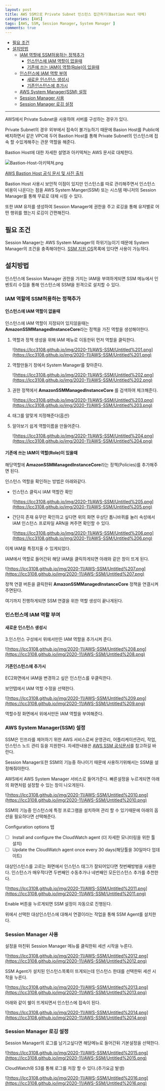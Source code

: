 ```yaml
---
layout: post
title: AWS SSM으로 Private Subnet 인스턴스 접근하기(Bastion Host 대체)
categories: [AWS]
tags: [AWS, SSM, Session Manager, System Manager ]
comments: true
---
```


- [필요 조건](#필요-조건)
- [설치방법](#설치방법)
  - [IAM 역할에 SSM허용하는 정책추가](#iam-역할에-ssm허용하는-정책추가)
    - [인스턴스에 IAM 역할이 없을때](#인스턴스에-iam-역할이-없을때)
    - [기존에 쓰는 IAM이 역할(Role)이 있을때](#기존에-쓰는-iam이-역할role이-있을때)
  - [인스턴스에 IAM 역할 부여](#인스턴스에-iam-역할-부여)
    - [새로운 인스턴스 생성시](#새로운-인스턴스-생성시)
    - [기존인스턴스에 추가시](#기존인스턴스에-추가시)
  - [AWS System Manager(SSM) 설정](#aws-system-managerssm-설정)
  - [Session Manager 사용](#session-manager-사용)
  - [Session Manager 로깅 설정](#session-manager-로깅-설정)

---

AWS에서 Private Subnet을 사용하여 서버를 구성하는 경우가 있다.

Private Subnet의 경우 외부에서 접속이 불가능하기 때문에 Basion Host를 Public에 배치하면서 같은 VPC에 두어 Bastion Host를 통해 Private Subnet의 인스턴스에 접속 할 수있게해주는 관문 역할을 해준다.

Bastion Host에 대한 자세한 설명과 아키텍쳐는 AWS 문서로 대체한다.

![Bastion-Host-아키텍쳐.png](https://lcc3108.github.io/img/2020-11/AWS-SSM/Untitled.png)


[AWS Bastion Host 공식 문서 및 사진 출처](https://docs.aws.amazon.com/ko_kr/quickstart/latest/linux-bastion/overview.html)


Bastion Host 사용시 보안적 이점이 있지만 인스턴스를 따로 관리해주면서 인스턴스 비용이 나온다는 점을 AWS System Manger(SSM) 또는 시스템 매니저의 Session Manager를 통해 무료로 대체 시킬 수 있다.

또한 IAM 유저를 생성하여 Session Manager에 권한을 주고 로깅을 통해 유저별로 어떤 행위를 했는지 로깅이 간편해진다.

## 필요 조건

Session Manager는 AWS System Manager의 하위기능이기 때문에 System Manager의 조건을 충족해야한다. [SSM 지원 OS](https://docs.aws.amazon.com/systems-manager/latest/userguide/prereqs-operating-systems.html)목록에 있다면 사용이 가능하다.



## 설치방법

인스턴스에 Session Manager 권한을 가지는 IAM을 부여하게되면 SSM 메뉴에서 인벤토리 수집을 통해 인스턴스에 SSM을 원격으로 설치할 수 있다.
### IAM 역할에 SSM허용하는 정책추가

#### 인스턴스에 IAM 역할이 없을때

인스턴스에 IAM 역할이 지정되어 있지않을때는 **AmazonSSMManagedInstanceCore**라는 정책을 가진 역할을 생성해야한다.

1. 역할과 정책 생성을 위해 IAM 메뉴로 이동한뒤 먼저 역할을 클릭한다.

    ![https://lcc3108.github.io/img/2020-11/AWS-SSM/Untitled%201.png](https://lcc3108.github.io/img/2020-11/AWS-SSM/Untitled%201.png)

2. 역할만들기 창에서 System Manager를 찾아준다.

    ![https://lcc3108.github.io/img/2020-11/AWS-SSM/Untitled%202.png](https://lcc3108.github.io/img/2020-11/AWS-SSM/Untitled%202.png)

3. 권한 정책에서 **AmazonSSMManagedInstanceCore** 를 검색하여 체크해준다.

    ![https://lcc3108.github.io/img/2020-11/AWS-SSM/Untitled%203.png](https://lcc3108.github.io/img/2020-11/AWS-SSM/Untitled%203.png)

4. 태그를 알맞게 지정해준다(옵션)
5. 알아보기 쉽게 역할이름을 만들어준다.

    ![https://lcc3108.github.io/img/2020-11/AWS-SSM/Untitled%204.png](https://lcc3108.github.io/img/2020-11/AWS-SSM/Untitled%204.png)

#### 기존에 쓰는 IAM이 역할(Role)이 있을때

해당역할에  **AmazonSSMManagedInstanceCore**라는 정책(Policies)를 추가해주면 된다.

인스턴스 역할을 확인하는 방법은 아래와같다.

- 인스턴스 클릭시 IAM 역할칸 확인

    ![https://lcc3108.github.io/img/2020-11/AWS-SSM/Untitled%205.png](https://lcc3108.github.io/img/2020-11/AWS-SSM/Untitled%205.png)

- 간단히 존재 유무만 확인하고 싶다면 위의 화면 우상단 톱니바퀴를 눌러 속성에서 IAM 인스턴스 프로파일 ARN을 켜주면 확인할 수 있다.

    ![https://lcc3108.github.io/img/2020-11/AWS-SSM/Untitled%206.png](https://lcc3108.github.io/img/2020-11/AWS-SSM/Untitled%206.png)

이제 IAM을 특정지울 수 있게되었다.

IAM에서 역할로 들어간뒤 해당 IAM을 클릭하게되면 아래와 같은 창이 뜨게 된다.

![https://lcc3108.github.io/img/2020-11/AWS-SSM/Untitled%207.png](https://lcc3108.github.io/img/2020-11/AWS-SSM/Untitled%207.png)

정책 연결 버튼을 클릭한뒤 **AmazonSSMManagedInstanceCore** 정책을 연결시켜주면된다.

여기까지 진행하게되면 SSM 연결을 위한 역할 생성이 끝나게된다.

### 인스턴스에 IAM 역할 부여

#### 새로운 인스턴스 생성시

3.인스턴스 구성에서 위에서만든 IAM 역할을 추가시켜 준다.

![https://lcc3108.github.io/img/2020-11/AWS-SSM/Untitled%208.png](https://lcc3108.github.io/img/2020-11/AWS-SSM/Untitled%208.png)

#### 기존인스턴스에 추가시

EC2화면에서 IAM을 변경하고 싶은 인스턴스를 우클릭한다.

보안탭에서 IAM 역할 수정을 선택한다.

![https://lcc3108.github.io/img/2020-11/AWS-SSM/Untitled%209.png](https://lcc3108.github.io/img/2020-11/AWS-SSM/Untitled%209.png)

역할수정 화면에서 위에서만든 IAM 역할을 부여해준다.

### AWS System Manager(SSM) 설정

SSM은 인프라를 제어하기 위한 AWS 서비스로써 운영관리, 어플리케이션관리, 작업, 인스턴스 노드 관리 등을 지원한다. 자세한내용은 [AWS SSM 공식문서](https://docs.aws.amazon.com/ko_kr/systems-manager/latest/userguide/what-is-systems-manager.html)를 참고하길 바란다.



Session Manager또한 SSM의 기능중 하나이기 때문에 사용하기위해서는 SSM을 설정해줘야한다.

AWS에서 AWS System Manager 서비스로 들어가준다. 빠른설정을 누르게되면 아래의 화면처럼 설정할 수 있는 창이 나오게된다.

![https://lcc3108.github.io/img/2020-11/AWS-SSM/Untitled%2010.png](https://lcc3108.github.io/img/2020-11/AWS-SSM/Untitled%2010.png)

SSM의 기능중 인스턴스에 특정 프로그램을 설치하여 관리 할 수 있기때문에 아래의 옵션을 필요하다면 선택해준다.

Configuration options 탭

- [ ]  Install and configure the CloudWatch agent (더 자세한 모니터링을 위한 툴 설치)
- [ ]  Update the CloudWatch agent once every 30 days(해당툴을 30일마다 업데이트)

대상인스턴스를 고르는 화면에서 인스턴스 태그가 잘되어있다면 첫번째방벙을 사용한다.
인스턴스가 매우적다면 두번째인 수동추가나 네번째인 모든인스턴스 추가를 추천한다.

![https://lcc3108.github.io/img/2020-11/AWS-SSM/Untitled%2011.png](https://lcc3108.github.io/img/2020-11/AWS-SSM/Untitled%2011.png)

Enable 버튼을 누르게되면 SSM 설정이 자동으로 진행된다.

위에서 선택한 대상인스턴스에 대해서 연결이라는 작업을 통해 SSM Agent를 설치한다.

### Session Manager 사용

설정을 마친뒤 Session Manager 메뉴를 클릭한뒤 세션 시작을 누른다.

![https://lcc3108.github.io/img/2020-11/AWS-SSM/Untitled%2012.png](https://lcc3108.github.io/img/2020-11/AWS-SSM/Untitled%2012.png)

SSM Agent가 설치된 인스턴스목록이 뜨게되는데 인스턴스 한대를 선택한뒤 세션 시작을 누른다.

![https://lcc3108.github.io/img/2020-11/AWS-SSM/Untitled%2013.png](https://lcc3108.github.io/img/2020-11/AWS-SSM/Untitled%2013.png)

아래와 같이 쉘이 뜨게되면서 인스턴스에 접속이 된다.

![https://lcc3108.github.io/img/2020-11/AWS-SSM/Untitled%2014.png](https://lcc3108.github.io/img/2020-11/AWS-SSM/Untitled%2014.png)

### Session Manager 로깅 설정

Session Manager의 로그를 남기고싶다면 해당메뉴로 들어간뒤 기본설정을 선택한다.

![https://lcc3108.github.io/img/2020-11/AWS-SSM/Untitled%2015.png](https://lcc3108.github.io/img/2020-11/AWS-SSM/Untitled%2015.png)

CloudWatch와 S3를 통해 로그를 저장 할 수 있다.(추가요금 발생)

![https://lcc3108.github.io/img/2020-11/AWS-SSM/Untitled%2016.png](https://lcc3108.github.io/img/2020-11/AWS-SSM/Untitled%2016.png)